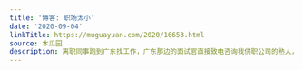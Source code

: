 ```yaml
---
title: '博客: 职场太小'
date: '2020-09-04'
linkTitle: https://muguayuan.com/2020/16653.html
source: 木瓜园
description: 离职同事跑到广东找工作，广东那边的面试官直接致电咨询我供职公司的熟人，询问此人的“工作能力”，这位熟人又把这事告诉了我。 这种通过熟人对前离职同事的调查，本人至少经历过三次了，世界真是太小了，特别是在大一点的公司，不管去哪里工作，你之前的工作态度、能力和人际关系，很容易影响到你的下一份工作，比预想的容易的多。
---
```

